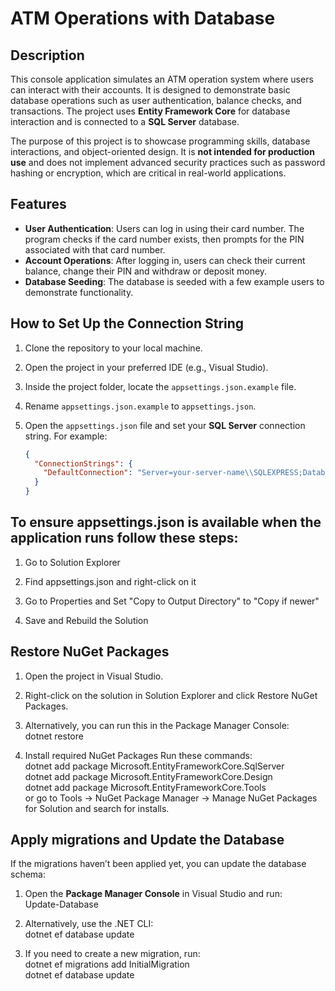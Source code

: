 # ATM Operations with Database

## Description

This console application simulates an ATM operation system where users can interact with their accounts. It is designed to demonstrate basic database operations such as user authentication, balance checks, and transactions. The project uses **Entity Framework Core** for database interaction and is connected to a **SQL Server** database.

The purpose of this project is to showcase programming skills, database interactions, and object-oriented design. It is **not intended for production use** and does not implement advanced security practices such as password hashing or encryption, which are critical in real-world applications.

## Features

- **User Authentication**: Users can log in using their card number. The program checks if the card number exists, then prompts for the PIN associated with that card number.
- **Account Operations**: After logging in, users can check their current balance, change their PIN and withdraw or deposit money.
- **Database Seeding**: The database is seeded with a few example users to demonstrate functionality.

## How to Set Up the Connection String

1. Clone the repository to your local machine.

2. Open the project in your preferred IDE (e.g., Visual Studio).

3. Inside the project folder, locate the `appsettings.json.example` file.

4. Rename `appsettings.json.example` to `appsettings.json`.

5. Open the `appsettings.json` file and set your **SQL Server** connection string. For example:
   ```json
   {
     "ConnectionStrings": {
       "DefaultConnection": "Server=your-server-name\\SQLEXPRESS;Database=AtmDB;Trusted_Connection=True;TrustServerCertificate=True;"
     }
   }

## To ensure appsettings.json is available when the application runs follow these steps:
1. Go to Solution Explorer

2. Find appsettings.json and right-click on it

3. Go to Properties and Set "Copy to Output Directory" to "Copy if newer"

4. Save and Rebuild the Solution
   


## Restore NuGet Packages

1. Open the project in Visual Studio.
2. Right-click on the solution in Solution Explorer and click Restore NuGet Packages.
3. Alternatively, you can run this in the Package Manager Console:\
dotnet restore

4. Install required NuGet Packages
Run these commands:\
dotnet add package Microsoft.EntityFrameworkCore.SqlServer\
dotnet add package Microsoft.EntityFrameworkCore.Design\
dotnet add package Microsoft.EntityFrameworkCore.Tools\
or go to Tools -> NuGet Package Manager -> Manage NuGet Packages for Solution and search for installs.

## Apply migrations and Update the Database

If the migrations haven’t been applied yet, you can update the database schema:

1. Open the **Package Manager Console** in Visual Studio and run:\
Update-Database


3. Alternatively, use the .NET CLI:\
dotnet ef database update

5. If you need to create a new migration, run:\
dotnet ef migrations add InitialMigration\
dotnet ef database update  





